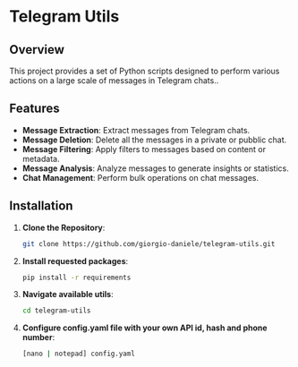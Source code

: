 # Telegram Utils

## Overview

This project provides a set of Python scripts designed to perform various actions on a large scale of messages in Telegram chats..

## Features

- **Message Extraction**: Extract messages from Telegram chats.
- **Message Deletion**: Delete all the messages in a private or pubblic chat.
- **Message Filtering**: Apply filters to messages based on content or metadata.
- **Message Analysis**: Analyze messages to generate insights or statistics.
- **Chat Management**: Perform bulk operations on chat messages.

## Installation

1. **Clone the Repository**:

   ```bash
   git clone https://github.com/giorgio-daniele/telegram-utils.git
   ```

2. **Install requested packages**:

   ```bash
   pip install -r requirements
   ```

3. **Navigate available utils**:

   ```bash
   cd telegram-utils
   ```

4. **Configure config.yaml file with your own API id, hash and phone number**:

   ```bash
   [nano | notepad] config.yaml
   ```